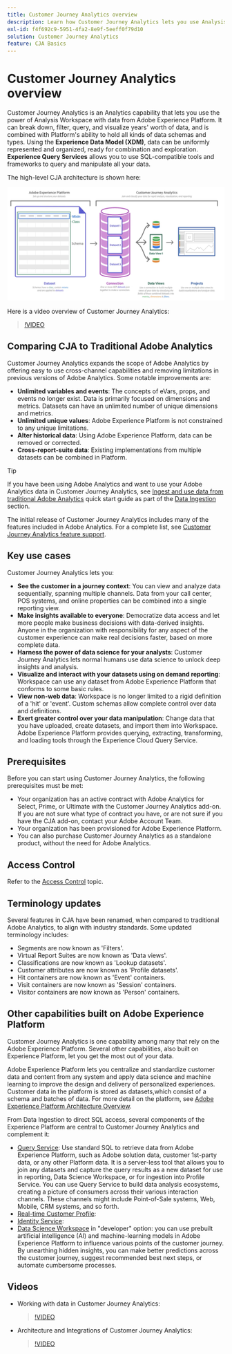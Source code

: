 ```yaml
---
title: Customer Journey Analytics overview
description: Learn how Customer Journey Analytics lets you use Analysis Workspace with data from Experience Platform.
exl-id: f4f692c9-5951-4fa2-8e9f-5eeff0f79d10
solution: Customer Journey Analytics
feature: CJA Basics
---
```

# Customer Journey Analytics overview

Customer Journey Analytics is an Analytics capability that lets you use the power of Analysis Workspace with data from Adobe Experience Platform. It can break down, filter, query, and visualize years' worth of data, and is combined with Platform's ability to hold all kinds of data schemas and types. Using the **Experience Data Model (XDM)**, data can be uniformly represented and organized, ready for combination and exploration. **Experience Query Services** allows you to use SQL-compatible tools and frameworks to query and manipulate all your data.

The high-level CJA architecture is shown here:

![architecture](assets/cja-architecture.png)

Here is a video overview of Customer Journey Analytics:

>[!VIDEO](https://video.tv.adobe.com/v/30090/?quality=12)

## Comparing CJA to Traditional Adobe Analytics

Customer Journey Analytics expands the scope of Adobe Analytics by offering easy to use cross-channel capabilities and removing limitations in previous versions of Adobe Analytics. Some notable improvements are:

* **Unlimited variables and events**: The concepts of eVars, props, and events no longer exist. Data is primarily focused on dimensions and metrics. Datasets can have an unlimited number of unique dimensions and metrics.
* **Unlimited unique values**: Adobe Experience Platform is not constrained to any unique limitations.
* **Alter historical data**: Using Adobe Experience Platform, data can be removed or corrected.
* **Cross-report-suite data**: Existing implementations from multiple datasets can be combined in Platform.

>[!TIP]
>
>If you have been using Adobe Analytics and want to use your Adobe Analytics data in Customer Journey Analytics, see [Ingest and use data from traditional Adobe Analytics](../data-ingestion/analytics.md) quick start guide as part of the [Data Ingestion](../data-ingestion/data-ingestion.md) section.

The initial release of Customer Journey Analytics includes many of the features included in Adobe Analytics. For a complete list, see [Customer Journey Analytics feature support](/help/getting-started/aa-vs-cja/cja-aa.md).

## Key use cases

Customer Journey Analytics lets you:

* **See the customer in a journey context**: You can view and analyze data sequentially, spanning multiple channels. Data from your call center, POS systems, and online properties can be combined into a single reporting view.
* **Make insights available to everyone**: Democratize data access and let more people make business decisions with data-derived insights. Anyone in the organization with responsibility for any aspect of the customer experience can make real decisions faster, based on more complete data.
* **Harness the power of data science for your analysts**: Customer Journey Analytics lets normal humans use data science to unlock deep insights and analysis.
* **Visualize and interact with your datasets using on demand reporting**: Workspace can use any dataset from Adobe Experience Platform that conforms to some basic rules.
* **View non-web data**: Workspace is no longer limited to a rigid definition of a 'hit' or 'event'. Custom schemas allow complete control over data and definitions.
* **Exert greater control over your data manipulation**: Change data that you have uploaded, create datasets, and import them into Workspace. Adobe Experience Platform provides querying, extracting, transforming, and loading tools through the Experience Cloud Query Service.

## Prerequisites

Before you can start using Customer Journey Analytics, the following prerequisites must be met:

* Your organization has an active contract with Adobe Analytics for Select, Prime, or Ultimate with the Customer Journey Analytics add-on. If you are not sure what type of contract you have, or are not sure if you have the CJA add-on, contact your Adobe Account Team.
* Your organization has been provisioned for Adobe Experience Platform.
* You can also purchase Customer Journey Analytics as a standalone product, without the need for Adobe Analytics.

## Access Control

Refer to the [Access Control](/help/admin/cja-access-control.md) topic.

## Terminology updates

Several features in CJA have been renamed, when compared to traditional Adobe Analytics, to align with industry standards. Some updated terminology includes:

* Segments are now known as 'Filters'.
* Virtual Report Suites are now known as 'Data views'.
* Classifications are now known as 'Lookup datasets'.
* Customer attributes are now known as 'Profile datasets'.
* Hit containers are now known as 'Event' containers.
* Visit containers are now known as 'Session' containers.
* Visitor containers are now known as 'Person' containers.

## Other capabilities built on Adobe Experience Platform

Customer Journey Analytics is one capability among many that rely on the Adobe Experience Platform. Several other capabilities, also built on Experience Platform, let you get the most out of your data.

Adobe Experience Platform lets you centralize and standardize customer data and content from any system and apply data science and machine learning to improve the design and delivery of personalized experiences. Customer data in the platform is stored as datasets,which consist of a schema and batches of data. For more detail on the platform, see [Adobe Experience Platform Architecture Overview](https://experienceleague.adobe.com/docs/platform-learn/tutorials/intro-to-platform/basic-architecture.html).

From Data Ingestion to direct SQL access, several components of the Experience Platform are central to Customer Journey Analytics and complement it:

* [Query Service](https://experienceleague.adobe.com/docs/experience-platform/query/home.html): Use standard SQL to retrieve data from Adobe Experience Platform, such as Adobe solution data, customer 1st-party data, or any other Platform data. It is a server-less tool that allows you to join any datasets and capture the query results as a new dataset for use in reporting, Data Science Workspace, or for ingestion into Profile Service. You can use Query Service to build data analysis ecosystems, creating a picture of consumers across their various interaction channels. These channels might include Point-of-Sale systems, Web, Mobile, CRM systems, and so forth.
* [Real-time Customer Profile](https://experienceleague.adobe.com/docs/experience-platform/profile/home.html):
* [Identity Service](https://experienceleague.adobe.com/docs/experience-platform/identity/home.html):
* [Data Science Workspace](https://experienceleague.adobe.com/docs/experience-platform/data-science-workspace/home.html) in "developer" option: you can use prebuilt artificial intelligence (AI) and machine-learning models in Adobe Experience Platform to influence various points of the customer journey. By unearthing hidden insights, you can make better predictions across the customer journey, suggest recommended best next steps, or automate cumbersome processes.

## Videos

* Working with data in Customer Journey Analytics:

  >[!VIDEO](https://video.tv.adobe.com/v/32112/?quality=12)

* Architecture and Integrations of Customer Journey Analytics:

  >[!VIDEO](https://video.tv.adobe.com/v/32483/?quality=12)
  